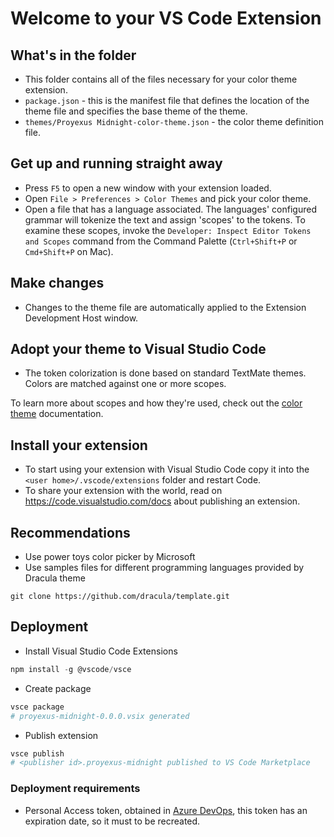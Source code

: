 # Welcome to your VS Code Extension

## What's in the folder

* This folder contains all of the files necessary for your color theme extension.
* `package.json` - this is the manifest file that defines the location of the theme file and specifies the base theme of the theme.
* `themes/Proyexus Midnight-color-theme.json` - the color theme definition file.

## Get up and running straight away

* Press `F5` to open a new window with your extension loaded.
* Open `File > Preferences > Color Themes` and pick your color theme.
* Open a file that has a language associated. The languages' configured grammar will tokenize the text and assign 'scopes' to the tokens. To examine these scopes, invoke the `Developer: Inspect Editor Tokens and Scopes` command from the Command Palette (`Ctrl+Shift+P` or `Cmd+Shift+P` on Mac).


## Make changes

* Changes to the theme file are automatically applied to the Extension Development Host window.

## Adopt your theme to Visual Studio Code

* The token colorization is done based on standard TextMate themes. Colors are matched against one or more scopes.

To learn more about scopes and how they're used, check out the [color theme](https://code.visualstudio.com/api/extension-guides/color-theme) documentation.

## Install your extension

* To start using your extension with Visual Studio Code copy it into the `<user home>/.vscode/extensions` folder and restart Code.
* To share your extension with the world, read on https://code.visualstudio.com/docs about publishing an extension.

## Recommendations

* Use power toys color picker by Microsoft
* Use samples files for different programming languages provided by Dracula theme
```Git
git clone https://github.com/dracula/template.git
```

## Deployment

* Install Visual Studio Code Extensions
```Powershell
npm install -g @vscode/vsce
```

* Create package
```Powershell
vsce package
# proyexus-midnight-0.0.0.vsix generated
```

* Publish extension
```Powershell
vsce publish
# <publisher id>.proyexus-midnight published to VS Code Marketplace
```

### Deployment requirements
* Personal Access token, obtained in [Azure DevOps](https://dev.azure.com/Proyexus), this token has an expiration date, so it must to be recreated.
